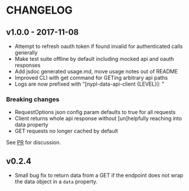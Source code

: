 # CHANGELOG

## v1.0.0 - 2017-11-08

 - Attempt to refresh oauth token if found invalid for authenticated
     calls generally
 - Make test suite offline by default including mocked api and oauth responses
 - Add jsdoc generated usage.md, move usage notes out of README
 - Improved CLI with get command for GETing arbitrary api paths
 - Logs are now prefixed with "[nypl-data-api-client {LEVEL}]: "

### Breaking changes

 - RequestOptions json config param defaults to true for all requests
 - Client returns whole api response without [un]helpfully reaching into data property
 - GET requests no longer cached by default

See [PR](https://github.com/NYPL-discovery/node-nypl-data-api-client/pull/5) for discussion.

## v0.2.4
- Small bug fix to return data from a GET if the endpoint does not wrap the data object in a `data` property.
